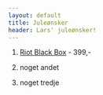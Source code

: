 ```yaml
---
layout: default
title: Juleønsker
header: Lars' juleønsker!
---
```


1. [Riot Black Box](http://www.4sound.dk/guitar/tilbehoer/stroemforsyningr/riot-black-box) - 399,-

2. noget andet

3. noget tredje
